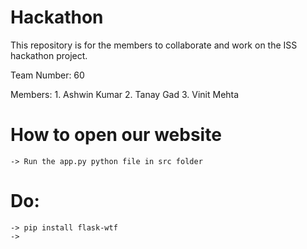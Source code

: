 # Hackathon
This repository is for the members to collaborate and work on the ISS hackathon project.

Team Number: 60

Members:
    1. Ashwin Kumar
    2. Tanay Gad
    3. Vinit Mehta

# How to open our website
    -> Run the app.py python file in src folder

# Do:
    -> pip install flask-wtf
    -> 